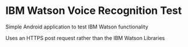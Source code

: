 # IBM Watson Voice Recognition Test
Simple Android application to test IBM Watson functionality

Uses an HTTPS post request rather than the IBM Watson Libraries
